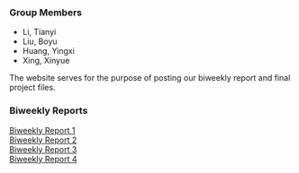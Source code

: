 ### Group Members
- Li, Tianyi
- Liu, Boyu
- Huang, Yingxi
- Xing, Xinyue


The website serves for the purpose of posting our biweekly report and final project files. 


### Biweekly Reports
[Biweekly Report 1]()<br>
[Biweekly Report 2]()<br>
[Biweekly Report 3]()<br>
[Biweekly Report 4]()<br>
